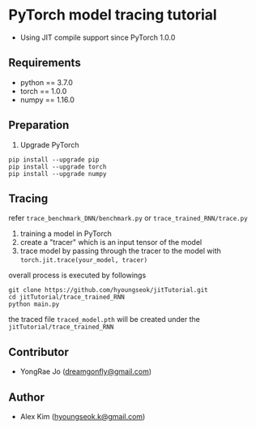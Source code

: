 # PyTorch model tracing tutorial 
+ Using JIT compile support since PyTorch 1.0.0

## Requirements
+ python == 3.7.0
+ torch == 1.0.0
+ numpy == 1.16.0

## Preparation
1. Upgrade PyTorch
```
pip install --upgrade pip
pip install --upgrade torch
pip install --upgrade numpy
```

## Tracing 
refer ```trace_benchmark_DNN/benchmark.py``` or ```trace_trained_RNN/trace.py```

1. training a model in PyTorch
2. create a "tracer" which is an input tensor of the model
3. trace model by passing through the tracer to the model with ```torch.jit.trace(your_model, tracer)```

overall process is executed by followings
```
git clone https://github.com/hyoungseok/jitTutorial.git
cd jitTutorial/trace_trained_RNN
python main.py
```
the traced file ```traced_model.pth``` will be created under the ```jitTutorial/trace_trained_RNN```

## Contributor
+ YongRae Jo (dreamgonfly@gmail.com)

## Author
+ Alex Kim (hyoungseok.k@gmail.com)
